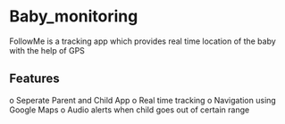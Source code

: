 # Baby_monitoring
FollowMe is a tracking app which provides real time location of the baby with the help of GPS

## Features
o Seperate Parent and Child App
o Real time tracking 
o Navigation using Google Maps
o Audio alerts when child goes out of certain range
